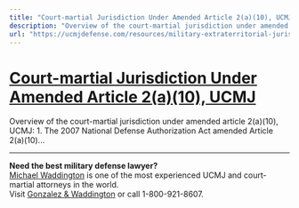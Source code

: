 ```yaml
---
title: "Court-martial Jurisdiction Under Amended Article 2(a)(10), UCMJ"
description: "Overview of the court-martial jurisdiction under amended article 2(a)(10), UCMJ: 1. The 2007 National Defense Authorization Act amended Article 2(a)(10)..."
url: "https://ucmjdefense.com/resources/military-extraterritorial-jurisdiction-act-meja/jurisdiction-over-the-reserve-component/court-martial-jurisdiction-under-amended-article-2a10-ucmj.html"
---
```


# [Court-martial Jurisdiction Under Amended Article 2(a)(10), UCMJ](https://ucmjdefense.com/resources/military-extraterritorial-jurisdiction-act-meja/jurisdiction-over-the-reserve-component/court-martial-jurisdiction-under-amended-article-2a10-ucmj.html)

Overview of the court-martial jurisdiction under amended article 2(a)(10), UCMJ: 1. The 2007 National Defense Authorization Act amended Article 2(a)(10)...

---

**Need the best military defense lawyer?**  
[Michael Waddington](https://ucmjdefense.com/attorneys/michael-stewart-waddington-partner.html) is one of the most experienced UCMJ and court-martial attorneys in the world.  
Visit [Gonzalez & Waddington](https://ucmjdefense.com) or call 1-800-921-8607.
